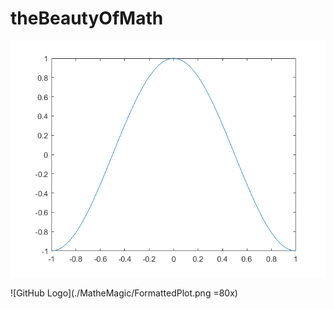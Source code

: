 # theBeautyOfMath

![GitHub Logo](/MatheMagic/SimplePlot.png)



![GitHub Logo](./MatheMagic/FormattedPlot.png =80x)
